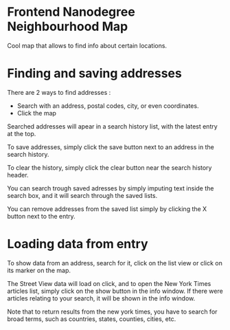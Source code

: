 # Frontend Nanodegree Neighbourhood Map

Cool map that allows to find info about certain locations.

# Finding and saving addresses 
There are 2 ways to find addresses :
- Search with an address, postal codes, city, or even coordinates. 
- Click the map 

Searched addresses will apear in a search history list, with the latest entry at the top.

To save addresses, simply click the save button next to an address in the search history.

To clear the history, simply click the clear button near the search history header.

You can search trough saved adresses by simply imputing text inside the search box,
and it will search through the saved lists.

You can remove addresses from the saved list simply by clicking the X button next to the
entry.

# Loading data from entry

To show data from an address, search for it, click on the list view or click on its marker on the map.

The Street View data will load on click, and to open the New York Times articles list, simply click 
on the show button in the info window. If there were articles relating to your search, it will be
shown in the info window.

Note that to return results from the new york times, you have to search for broad terms, such as countries, 
states, counties, cities, etc.
